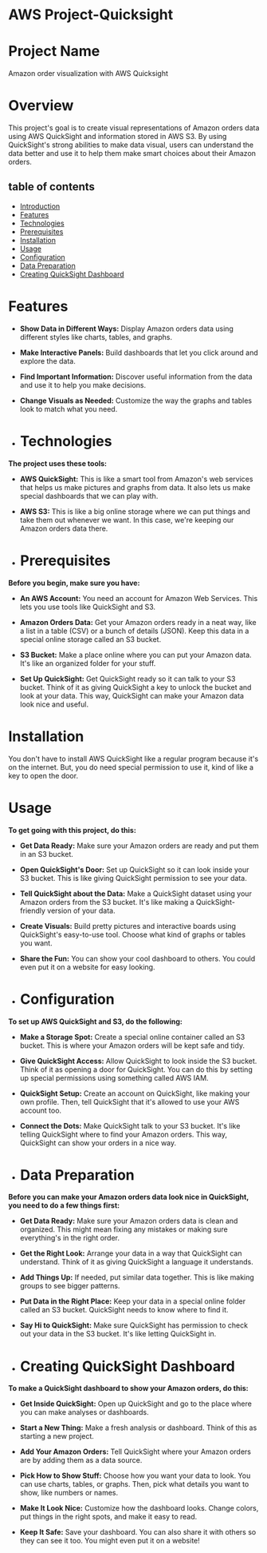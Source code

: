 # AWS Project-Quicksight
# Project Name 
Amazon order visualization with AWS Quicksight
# Overview
This project's goal is to create visual representations of Amazon orders data using AWS QuickSight and information stored in AWS S3. By using QuickSight's strong abilities to make data visual, users can understand the data better and use it to help them make smart choices about their Amazon orders.
## table of contents
- [Introduction](#introduction)
- [Features](#Features)
- [Technologies](#Technologies)
- [Prerequisites](#Prerequisites)
- [Installation](#Installation)
- [Usage](#Usage)
- [Configuration](#Configuration)
- [Data Preparation](#DataPreparation)
- [Creating QuickSight Dashboard](#CreatingQuickSightDashboard)

# Features
* **Show Data in Different Ways:** Display Amazon orders data using different styles like charts, tables, and graphs.

* **Make Interactive Panels:** Build dashboards that let you click around and explore the data.

* **Find Important Information:** Discover useful information from the data and use it to help you make decisions.

* **Change Visuals as Needed:** Customize the way the graphs and tables look to match what you need.
* # Technologies
**The project uses these tools:**

* **AWS QuickSight:** This is like a smart tool from Amazon's web services that helps us make pictures and graphs from data. It also lets us make special dashboards that we can play with.

* **AWS S3:** This is like a big online storage where we can put things and take them out whenever we want. In this case, we're keeping our Amazon orders data there.
* # Prerequisites
  
**Before you begin, make sure you have:**

* **An AWS Account:** You need an account for Amazon Web Services. This lets you use tools like QuickSight and S3.

* **Amazon Orders Data:** Get your Amazon orders ready in a neat way, like a list in a table (CSV) or a bunch of details (JSON). Keep this data in a special online storage called an S3 bucket.

* **S3 Bucket:** Make a place online where you can put your Amazon data. It's like an organized folder for your stuff.

* **Set Up QuickSight:** Get QuickSight ready so it can talk to your S3 bucket. Think of it as giving QuickSight a key to unlock the bucket and look at your data. This way, QuickSight can make your Amazon data look nice and useful.
 # Installation
You don't have to install AWS QuickSight like a regular program because it's on the internet. But, you do need special permission to use it, kind of like a key to open the door.

# Usage

**To get going with this project, do this:**

* **Get Data Ready:** Make sure your Amazon orders are ready and put them in an S3 bucket.

* **Open QuickSight's Door:** Set up QuickSight so it can look inside your S3 bucket. This is like giving QuickSight permission to see your data.

* **Tell QuickSight about the Data:** Make a QuickSight dataset using your Amazon orders from the S3 bucket. It's like making a QuickSight-friendly version of your data.

* **Create Visuals:** Build pretty pictures and interactive boards using QuickSight's easy-to-use tool. Choose what kind of graphs or tables you want.

* **Share the Fun:** You can show your cool dashboard to others. You could even put it on a website for easy looking.


* # Configuration

**To set up AWS QuickSight and S3, do the following:**

* **Make a Storage Spot:** Create a special online container called an S3 bucket. This is where your Amazon orders will be kept safe and tidy.

* **Give QuickSight Access:** Allow QuickSight to look inside the S3 bucket. Think of it as opening a door for QuickSight. You can do this by setting up special permissions using something called AWS IAM.

* **QuickSight Setup:** Create an account on QuickSight, like making your own profile. Then, tell QuickSight that it's allowed to use your AWS account too.

* **Connect the Dots:** Make QuickSight talk to your S3 bucket. It's like telling QuickSight where to find your Amazon orders. This way, QuickSight can show your orders in a nice way.
* # Data Preparation

**Before you can make your Amazon orders data look nice in QuickSight, you need to do a few things first:**

* **Get Data Ready:** Make sure your Amazon orders data is clean and organized. This might mean fixing any mistakes or making sure everything's in the right order.

* **Get the Right Look:** Arrange your data in a way that QuickSight can understand. Think of it as giving QuickSight a language it understands.

* **Add Things Up:** If needed, put similar data together. This is like making groups to see bigger patterns.

* **Put Data in the Right Place:** Keep your data in a special online folder called an S3 bucket. QuickSight needs to know where to find it.

* **Say Hi to QuickSight:** Make sure QuickSight has permission to check out your data in the S3 bucket. It's like letting QuickSight in.
* #  Creating QuickSight Dashboard

**To make a QuickSight dashboard to show your Amazon orders, do this:**

* **Get Inside QuickSight:** Open up QuickSight and go to the place where you can make analyses or dashboards.

* **Start a New Thing:** Make a fresh analysis or dashboard. Think of this as starting a new project.

* **Add Your Amazon Orders:**  Tell QuickSight where your Amazon orders are by adding them as a data source.

* **Pick How to Show Stuff:** Choose how you want your data to look. You can use charts, tables, or graphs. Then, pick what details you want to show, like numbers or names.

* **Make It Look Nice:** Customize how the dashboard looks. Change colors, put things in the right spots, and make it easy to read.

* **Keep It Safe:** Save your dashboard. You can also share it with others so they can see it too. You might even put it on a website!


